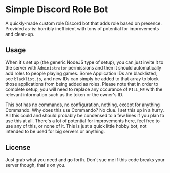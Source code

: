 # Simple Discord Role Bot
A quickly-made custom role Discord bot that adds role based on presence. Provided as-is: horribly inefficient with tons of potential for improvements and clean-up.

## Usage
When it's set up (the generic NodeJS type of setup), you can just invite it to the server with `Administrator` permissions and then it should automatically add roles to people playing games.
Some Application IDs are blacklisted, see `blacklist.js`, and new IDs can simply be added to that array to block those applications from being added as roles.
Please note that in order to complete setup, you will need to replace any occurance of `FILL_ME` with the relevant information such as the token or the owner's ID.

This bot has no commands, no configuration, nothing, except for anything Commando. Why does this use Commando? No clue. I set this up in a hurry. All this could and should probably be condensed to a few lines if you plan to use this at all.
There's a lot of potential for improvements here, feel free to use any of this, or none of it. This is just a quick little hobby bot, not intended to be used for big servers or anything.

## License
Just grab what you need and go forth. Don't sue me if this code breaks your server though, that's on you.
